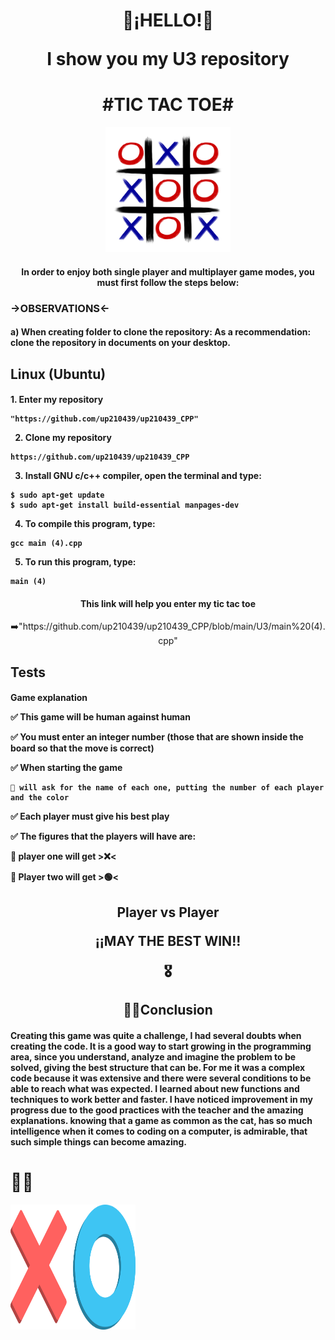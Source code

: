 <div align="center"> 
<h1>
👾¡HELLO!👾
 
I show you my U3 repository</h1>

<h1>
#TIC TAC TOE#</h1>
<img src= "https://github.com/up210439/up210439_CPP/blob/main/imagenes/GATO...png" height="200" width="200">

</div align="center">

<h4>

<div align="center"> 

In order to enjoy both single player and multiplayer game modes, you must first follow the steps below:

</div align="center">
</h4>

<h3>->OBSERVATIONS<-</h3>
<h4>
a) When creating folder to clone the repository: As a recommendation: clone the repository in documents on your desktop. 
</h4>

<h2> Linux (Ubuntu)</h2>
<h4>
 1. Enter my repository 
  
~~~
"https://github.com/up210439/up210439_CPP"
~~~
  
2. Clone my repository
  
~~~
https://github.com/up210439/up210439_CPP
~~~

3. Install GNU c/c++ compiler, open the terminal and type:

~~~
$ sudo apt-get update
$ sudo apt-get install build-essential manpages-dev
~~~

4. To compile this program, type:

~~~
gcc main (4).cpp
~~~

5. To run this program, type:
   
~~~
main (4)
~~~
</h4>  
 
<div align="center">
<h4>This link will help you enter my tic tac toe</h4>
➡️"https://github.com/up210439/up210439_CPP/blob/main/U3/main%20(4).cpp"
</div align="center">

 ## __Tests__
<h4>
Game explanation
 
✅ This game will be human against human
 
✅ You must enter an integer number (those that are shown inside the board so that the move is correct)
 
✅ When starting the game
 
    🔸 will ask for the name of each one, putting the number of each player and the color
 
✅ Each player must give his best play
 
✅ The figures that the players will have are:
 
   🔸 player one will get >❌<
 
   🔸 Player two will get >🟢<

</h4>
 
<div align="center">
<h2>Player vs Player
 
¡¡MAY THE BEST WIN!!
 
 🎖️
</h2>
</div align="center">

 <div align="center">

## __✍🏼Conclusion__

</div align="center">
 
<h4>
Creating this game was quite a challenge, I had several doubts when creating the code. It is a good way to start growing in the programming area, since you understand, analyze and imagine the problem to be solved, giving the best structure that can be.
For me it was a complex code because it was extensive and there were several conditions to be able to reach what was expected. I learned about new functions and techniques to work better and faster. I have noticed improvement in my progress due to the good practices with the teacher and the amazing explanations.
knowing that a game as common as the cat, has so much intelligence when it comes to coding on a computer, is admirable, that such simple things can become amazing.
 </h4>
 
 <h1>
👋🏼</h1>
<img src= "https://github.com/up210439/up210439_CPP/blob/main/imagenes/CRUZ%20O%20BOLITA.png" height="200" width="200">

</div align="center">
